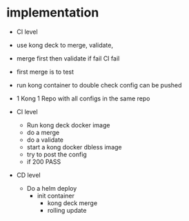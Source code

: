 # implementation

- CI level
- use kong deck to merge, validate,
- merge first then validate if fail CI fail
- first merge is to test
- run kong container to double check config can be pushed

- 1 Kong 1 Repo with all configs in the same repo
- CI level

  - Run kong deck docker image
  - do a merge
  - do a validate
  - start a kong docker dbless image
  - try to post the config
  - if 200 PASS

- CD level
  - Do a helm deploy
    - init container
      - kong deck merge
      - rolling update
